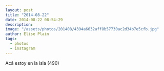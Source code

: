 ```yaml
---
layout: post
title: "2014-08-22"
date: 2014-08-22 08:54:29
description: 
image: "/assets/photos/201408/4394a6632aff8b57730ac2d34b7e5cfb.jpg"
author: Elise Plain
tags: 
  - photos
  - instagram
---
```


Acá estoy en la isla (490)
<p></p>
